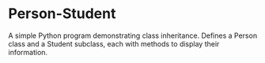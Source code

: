 # Person-Student
A simple Python program demonstrating class inheritance. Defines a Person class and a Student subclass, each with methods to display their information.
